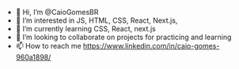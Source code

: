 - 👋 Hi, I’m @CaioGomesBR
- 👀 I’m interested in JS, HTML, CSS, React, Next.js, 
- 🌱 I’m currently learning CSS, React, next.js
- 💞️ I’m looking to collaborate on projects for practicing and learning
- 📫 How to reach me https://www.linkedin.com/in/caio-gomes-960a1898/

<!---
CaioGomesBR/CaioGomesBR is a ✨ special ✨ repository because its `README.md` (this file) appears on your GitHub profile.
You can click the Preview link to take a look at your changes.
--->
